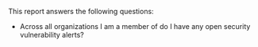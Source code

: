 This report answers the following questions:

- Across all organizations I am a member of do I have any open security vulnerability alerts?
